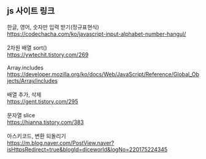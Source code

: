 ## js 사이트 링크

한글, 영어, 숫자만 입력 받기(정규표현식)<br>
https://codechacha.com/ko/javascript-input-alphabet-number-hangul/ <br>
<br>2차원 배열 sort()<br>
https://ywtechit.tistory.com/269<br>
<br>Array.includes<br>
https://developer.mozilla.org/ko/docs/Web/JavaScript/Reference/Global_Objects/Array/includes<br>
<br>배열 추가, 삭제 <br>
https://gent.tistory.com/295<br>
<br>문자열 slice<br>
https://hianna.tistory.com/383<br>
<br>아스키코드, 변환 되돌리기<br>
https://m.blog.naver.com/PostView.naver?isHttpsRedirect=true&blogId=diceworld&logNo=220175224345<br>
